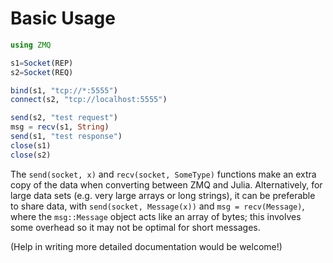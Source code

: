 # Basic Usage

```julia
using ZMQ

s1=Socket(REP)
s2=Socket(REQ)

bind(s1, "tcp://*:5555")
connect(s2, "tcp://localhost:5555")

send(s2, "test request")
msg = recv(s1, String)
send(s1, "test response")
close(s1)
close(s2)
```

The `send(socket, x)` and `recv(socket, SomeType)` functions make an extra copy of the data when converting
between ZMQ and Julia.   Alternatively, for large data sets (e.g. very large arrays or long strings), it can
be preferable to share data, with `send(socket, Message(x))` and `msg = recv(Message)`, where the `msg::Message`
object acts like an array of bytes; this involves some overhead so it may not be optimal for short messages.

(Help in writing more detailed documentation would be welcome!)


